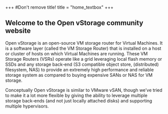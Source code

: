 +++
#Don't remove title!
title = "home_textbox"
+++

## Welcome to the Open vStorage community website

Open vStorage is an open-source VM storage router for Virtual Machines. It is a software layer (called the VM Storage Router) that is installed on a host or cluster of hosts on which Virtual Machines are running. These VM Storage Routers (VSRs) operate like a grid leveraging local flash memory or SSDs and any storage back-end (S3 compatible object store, (distributed) filesystem, NAS) to provide an extremely high performance and reliable storage system as compared to buying expensive SANs or NAS for VM storage.

Conceptually Open vStorage is similar to VMware vSAN, though we’ve tried to make it a lot more flexible by giving the ability to leverage multiple storage back-ends (and not just locally attached disks) and supporting multiple hypervisors.